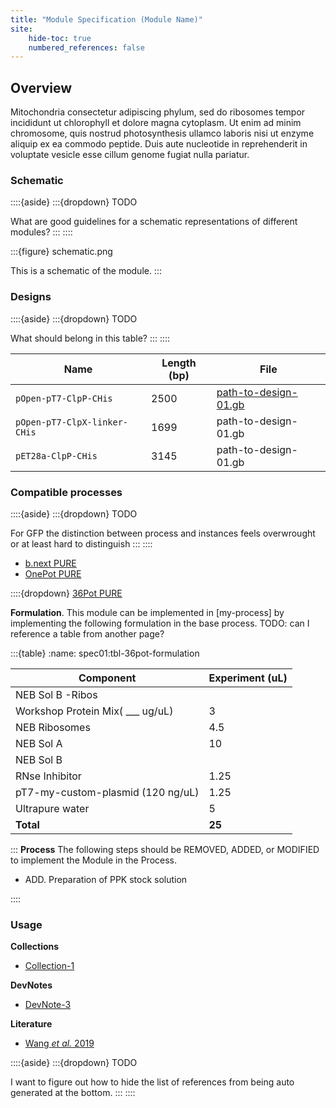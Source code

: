 ```yaml
---
title: "Module Specification (Module Name)"
site:
    hide-toc: true
    numbered_references: false
---
```


## Overview

Mitochondria consectetur adipiscing phylum, sed do ribosomes tempor incididunt ut chlorophyll et dolore magna cytoplasm. Ut enim ad minim chromosome, quis nostrud photosynthesis ullamco laboris nisi ut enzyme aliquip ex ea commodo peptide. Duis aute nucleotide in reprehenderit in voluptate vesicle esse cillum genome fugiat nulla pariatur.

### Schematic

::::{aside}
:::{dropdown} TODO

What are good guidelines for a schematic representations of different modules?
:::
::::

:::{figure} schematic.png

This is a schematic of the module.
:::

### Designs

::::{aside}
:::{dropdown} TODO

What should belong in this table?
:::
::::

| **Name** | **Length (bp)** | **File** |
| --- | --- | --- |
| `pOpen-pT7-ClpP-CHis` | 2500 | [path-to-design-01.gb](https://github.com/bnext-bio/nucleus/blob/main/components/modules/detector/lacI.gb#L56-L66) |
| `pOpen-pT7-ClpX-linker-CHis` | 1699 | path-to-design-01.gb |
| `pET28a-ClpP-CHis` | 3145 | path-to-design-01.gb |

### Compatible processes

::::{aside}
:::{dropdown} TODO

For GFP the distinction between process and instances feels overwrought or at least hard to distinguish
:::
::::

- [b.next PURE](./docs/02-collections/cytosols.md)
- [OnePot PURE]()

::::{dropdown} [36Pot PURE]()

**Formulation**. This module can be implemented in [my-process] by implementing the following formulation in the base process. TODO: can I reference a table from another page? 


:::{table}
:name: spec01:tbl-36pot-formulation

| Component | Experiment (uL) |
| --- | --- |
| NEB Sol B -Ribos |  |
| Workshop Protein Mix( ___ ug/uL) | 3 |
| NEB Ribosomes | 4.5 |
| NEB Sol A | 10 |
| NEB Sol B |  |
| RNse Inhibitor | 1.25 |
| pT7-my-custom-plasmid (120 ng/uL) | 1.25 |
| Ultrapure water | 5 |
| **Total** | **25** |
:::
**Process** The following steps should be REMOVED, ADDED, or MODIFIED to implement the Module in the Process. 

- ADD. Preparation of PPK stock solution

::::

### Usage

**Collections**

- [Collection-1](/docs/collections/cytosols/instance-template/instance)

**DevNotes**

- [DevNote-3](https://doi.org/10.63765/djnv7772)

**Literature**

- [Wang *et al.* 2019](https://doi.org/10.1021/acssynbio.9b00456)

::::{aside}
:::{dropdown} TODO

I want to figure out how to hide the list of references from being auto generated at the bottom.
:::
::::
